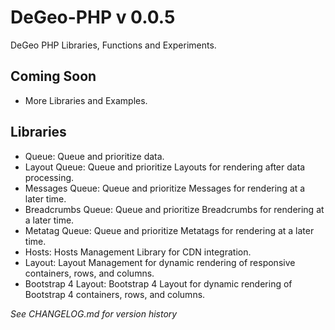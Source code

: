 # DeGeo-PHP v 0.0.5

DeGeo PHP Libraries, Functions and Experiments.

## Coming Soon
 - More Libraries and Examples.

## Libraries

 - Queue: Queue and prioritize data.
 - Layout Queue: Queue and prioritize Layouts for rendering after data processing.
 - Messages Queue: Queue and prioritize Messages for rendering at a later time.
 - Breadcrumbs Queue: Queue and prioritize Breadcrumbs for rendering at a later time.
 - Metatag Queue: Queue and prioritize Metatags for rendering at a later time.
 - Hosts: Hosts Management Library for CDN integration.
 - Layout: Layout Management for dynamic rendering of responsive containers, rows, and columns.
 - Bootstrap 4 Layout: Bootstrap 4 Layout for dynamic rendering of Bootstrap 4 containers, rows, and columns.

_See CHANGELOG.md for version history_